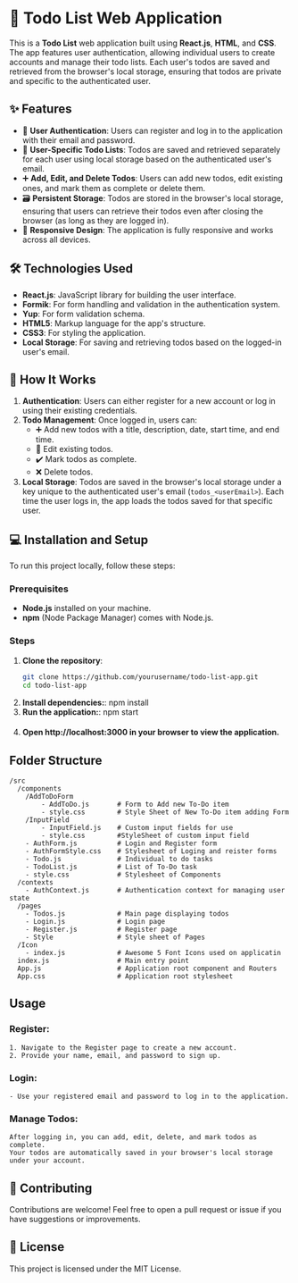 # 📝 Todo List Web Application

This is a **Todo List** web application built using **React.js**, **HTML**, and **CSS**. The app features user authentication, allowing individual users to create accounts and manage their todo lists. Each user's todos are saved and retrieved from the browser's local storage, ensuring that todos are private and specific to the authenticated user.

## ✨ Features

- 🔐 **User Authentication**: Users can register and log in to the application with their email and password.
- 👤 **User-Specific Todo Lists**: Todos are saved and retrieved separately for each user using local storage based on the authenticated user's email.
- ➕ **Add, Edit, and Delete Todos**: Users can add new todos, edit existing ones, and mark them as complete or delete them.
- 🗃️ **Persistent Storage**: Todos are stored in the browser's local storage, ensuring that users can retrieve their todos even after closing the browser (as long as they are logged in).
- 📱 **Responsive Design**: The application is fully responsive and works across all devices.

## 🛠️ Technologies Used

- **React.js**: JavaScript library for building the user interface.
- **Formik**: For form handling and validation in the authentication system.
- **Yup**: For form validation schema.
- **HTML5**: Markup language for the app's structure.
- **CSS3**: For styling the application.
- **Local Storage**: For saving and retrieving todos based on the logged-in user's email.

## 🚀 How It Works

1. **Authentication**: Users can either register for a new account or log in using their existing credentials. 
2. **Todo Management**: Once logged in, users can:
    - ➕ Add new todos with a title, description, date, start time, and end time.
    - 📝 Edit existing todos.
    - ✔️ Mark todos as complete.
    - ❌ Delete todos.
3. **Local Storage**: Todos are saved in the browser's local storage under a key unique to the authenticated user's email (`todos_<userEmail>`). Each time the user logs in, the app loads the todos saved for that specific user.

## 💻 Installation and Setup

To run this project locally, follow these steps:

### Prerequisites
- **Node.js** installed on your machine.
- **npm** (Node Package Manager) comes with Node.js.

### Steps
1. **Clone the repository**:
   ```bash
   git clone https://github.com/yourusername/todo-list-app.git
   cd todo-list-app

2. **Install dependencies:**:
    npm install
3. **Run the application:**:
    npm start
4. #### Open http://localhost:3000 in your browser to view the application.

## Folder Structure

```
/src
  /components
    /AddToDoForm
        - AddToDo.js       # Form to Add new To-Do item
        - style.css        # Style Sheet of New To-Do item adding Form
    /InputField
        - InputField.js    # Custom input fields for use
        - style.css        #StyleSheet of custom input field
    - AuthForm.js          # Login and Register form
    - AuthFormStyle.css    # Stylesheet of Loging and reister forms
    - Todo.js              # Individual to do tasks
    - TodoList.js          # List of To-Do task
    - style.css            # Stylesheet of Components
  /contexts
    - AuthContext.js       # Authentication context for managing user state
  /pages
    - Todos.js             # Main page displaying todos
    - Login.js             # Login page
    - Register.js          # Register page
    - Style                # Style sheet of Pages
  /Icon
    - index.js             # Awesome 5 Font Icons used on applicatin
  index.js                 # Main entry point
  App.js                   # Application root component and Routers
  App.css                  # Application root stylesheet
```


## Usage
### Register:
    1. Navigate to the Register page to create a new account.
    2. Provide your name, email, and password to sign up.

### Login:
    - Use your registered email and password to log in to the application.

### Manage Todos:
    After logging in, you can add, edit, delete, and mark todos as complete.
    Your todos are automatically saved in your browser's local storage under your account.

## 🤝 Contributing
Contributions are welcome! Feel free to open a pull request or issue if you have suggestions or improvements.

## 📄 License
This project is licensed under the MIT License.


